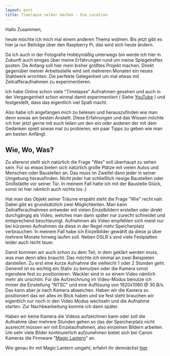 ```yaml
---
layout: post
title: Timelapse selber machen - Die Location
---
```

Hallo Zusammen,

heute möchte ich mich mal einem anderen Thema widmen. Bis jetzt gibt es hier ja nur Beiträge über den Raspberry Pi, das wird sich heute ändern.

Da ich auch in der Fotografie Hobbymäßig unterwegs bin werde ich hier in Zukunft auch einiges über meine Erfahrungen rund um meine Spiegelreflex posten. De Anfang soll hier mein bisher größtes Projekt machen. Direkt gegenüber meiner Arbeitsstelle wird seit mehreren Monaten ein neues Stahlwerk errichten. Die perfekte Gelegenheit um mal etwas mit Zeitrafferaufnahmen zu experimentieren.

Ich habe Online schon viele "Timelapse" Aufnahmen gesehen und auch in der Vergangenheit schon einmal damit experimentiert ( Siehe [YouTube](http://youtu.be/eghpjt0kmIc "Timelapse - Berlin") ) und festgestellt, dass das eigentlich viel Spaß macht.

Also habe ich angefangen mich zu belesen und herauszufinden wie man denn sowas am besten Anstellt. Diese Erfahrungen und das Wissen möchte ich hier jetzt gerne mit euch teilen um den ein oder anderen der mit dem Gedanken spielt sowas mal zu probieren, ein paar Tipps zu geben wie man am besten Anfängt.

## Wie, Wo, Was?

Zu allererst stellt sich natürlich die Frage "Was" soll überhaupt zu sehen sein. Für so etwas bieten sich natürlich große Plätze mit vielen Autos und Menschen oder Baustellen an. Das muss im Zweifel dann jeder in seiner Umgebung herausfinden. Nicht jeder hat schließlich riesige Baustellen oder Großstädte vor seiner Tür. In meinem Fall hatte ich mit der Baustelle Glück, sonst ist hier nämlich auch nichts los :)

Hat man das Objekt seiner Träume erspäht steht die Frage "Wie" recht nah. Dabei gibt es grundsätzlich zwei Möglichkeiten. Man kann Zeitrafferaufnahmen entweder mit vielen Einzelbildern erstellen oder direkt durchgängig als Video, welches man dann später nur zurecht schneidet und entsprechend beschleunigt. Aufnahmen als Video empfehlen sich meist nur bei kürzeren Aufnahmen da diese in der Regel mehr Speicherplatz verbrauchen. In meinem Fall habe ich Einzelbilder gewählt da diese ja über mehrere Monate hinweg laufen soll. Neben DSLR`s sind viele Festplatten leider auch recht teuer.

Damit kommen wir auch schon zu dem Teil, in dem geklärt werden muss, was man denn alles braucht. Das möchte ich einmal an zwei Beispielen darstellen. Zu erst eine kurze Aufnahme die vielleicht 1 oder 2 Stunden geht. Generell ist es wichtig ein Stativ zu benutzen oder die Kamera sonst irgendwie fest zu positionieren. Wackler sind in so einem Video nämlich mehr als unschön. Für die Aufzeichnung im Video-Modus benutze ich immer die Einstellung "NTSC" und eine Auflösung von 1920x1080 @ 30 B/s. Das kann aber je nach Kamera abweichen. Haben wir die Kamera so positioniert das wir alles im Blick haben und sie fest steht brauchen wir eigentlich nur noch in den Video Modus wechseln und die Aufnahme starten. Zur Nachbearbeitung komme ich dann später.

Haben wir keine Kamera die Videos aufzeichnen kann oder soll die Aufnahme über mehrere Stunden gehen so das der Speicherplatz nicht ausreicht müssen wir mit Einzelaufnahmen, also einzelnen Bildern arbeiten. Um sehr viele Bilder kontinuierlich aufzunehmen bietet sich bei Canon Kameras die Firmware "[Magic Lantern](http://www.magiclantern.fm/german "Magic Lantern - Deutsch")" an.

Wie genau ihr mit Magic Lantern umgeht, erfahrt ihr demnächst [hier](http://flipez.de/timelapse-selber-machen-magic-lantern "Timelapse - Magic Lantern")
